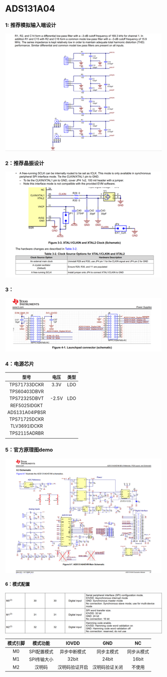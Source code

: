 # ADS131A04

### 1: 推荐模拟输入端设计

![image-20220118193551149](ADS131A04/IMG/image-20220118193551149.png)

### 2：推荐晶振设计

![image-20220118215858907](ADS131A04/IMG/image-20220118215858907.png)

### 3：

![image-20220118220251651](ADS131A04/IMG/image-20220118220251651.png)

### 4：电源芯片

|      型号      | 电压  | 类型 |
| :------------: | :---: | :--: |
|  TPS71733DCKR  | 3.3V  | LDO  |
|  TPS60403DBVR  |       |      |
|  TPS72325DBVT  | -2.5V | LDO  |
|  REF5025IDGKT  |       |      |
| ADS131A04IPBSR |       |      |
|  TPS71725DCKR  |       |      |
|  TLV3691IDCKR  |       |      |
|  TPS2115ADRBR  |       |      |
|                |       |      |

### 5：官方原理图demo

![image-20220118221931894](ADS131A04/IMG/image-20220118221931894.png)

#### 6：模式配置

![](ADS131A04/IMG/M0-M1-M2.png)



| 模式引脚 |  模式功能   |     IOVDD      |      GND       |     NC     |
| :------: | :---------: | :------------: | :------------: | :--------: |
|    M0    | SPI配置模式 |  异步中断模式  |   同步主模式   | 同步从模式 |
|    M1    | SPI传输大小 |     32bit      |     24bit      |   16bit    |
|    M2    |   汉明码    | 汉明码验证开启 | 汉明码验证关闭 |   不使用   |

